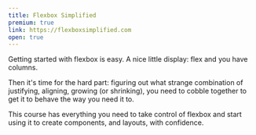 ```yaml
---
title: Flexbox Simplified
premium: true
link: https://flexboxsimplified.com
open: true
---
```

Getting started with flexbox is easy. A nice little display: flex and you have columns.


Then it's time for the hard part: figuring out what strange combination of justifying, aligning, growing (or shrinking), you need to cobble together to get it to behave the way you need it to.

This course has everything you need to take control of flexbox and start using it to create components, and layouts, with confidence.
